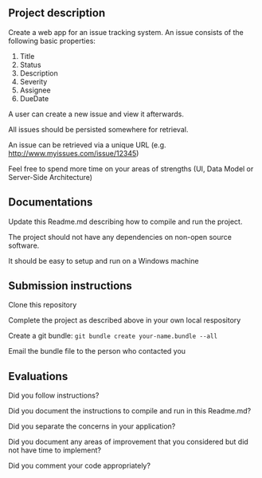 Project description
---
Create a web app for an issue tracking system. An issue consists of the following basic properties:

1. Title
2. Status
3. Description
4. Severity
5. Assignee
6. DueDate

A user can create a new issue and view it afterwards.

All issues should be persisted somewhere for retrieval.

An issue can be retrieved via a unique URL (e.g. http://www.myissues.com/issue/12345)

Feel free to spend more time on your areas of strengths (UI, Data Model or Server-Side Architecture)

Documentations
---
Update this Readme.md describing how to compile and run the project.

The project should not have any dependencies on non-open source software.

It should be easy to setup and run on a Windows machine

Submission instructions
---
Clone this repository

Complete the project as described above in your own local respository

Create a git bundle: `git bundle create your-name.bundle --all`

Email the bundle file to the person who contacted you

Evaluations
---
Did you follow instructions?

Did you document the instructions to compile and run in this Readme.md?

Did you separate the concerns in your application?

Did you document any areas of improvement that you considered but did not have time to implement?

Did you comment your code appropriately?
